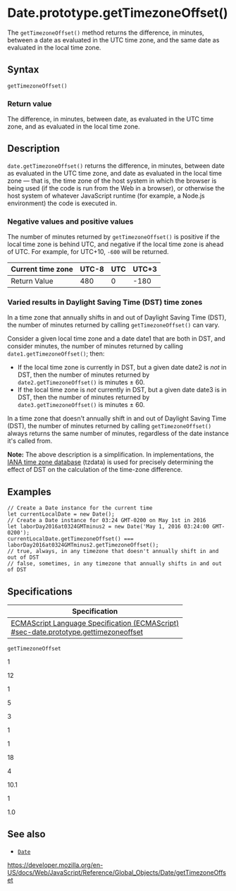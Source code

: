 # Date.prototype.getTimezoneOffset()

The `getTimezoneOffset()` method returns the difference, in minutes, between a date as evaluated in the UTC time zone, and the same date as evaluated in the local time zone.

## Syntax

    getTimezoneOffset()

### Return value

The difference, in minutes, between date, as evaluated in the UTC time zone, and as evaluated in the local time zone.

## Description

`date.getTimezoneOffset()` returns the difference, in minutes, between date as evaluated in the UTC time zone, and date as evaluated in the local time zone — that is, the time zone of the host system in which the browser is being used (if the code is run from the Web in a browser), or otherwise the host system of whatever JavaScript runtime (for example, a Node.js environment) the code is executed in.

### Negative values and positive values

The number of minutes returned by `getTimezoneOffset()` is positive if the local time zone is behind UTC, and negative if the local time zone is ahead of UTC. For example, for UTC+10, `-600` will be returned.

<table><thead><tr class="header"><th>Current time zone</th><th>UTC-8</th><th>UTC</th><th>UTC+3</th></tr></thead><tbody><tr class="odd"><td>Return Value</td><td>480</td><td>0</td><td>-180</td></tr></tbody></table>

### Varied results in Daylight Saving Time (DST) time zones

In a time zone that annually shifts in and out of Daylight Saving Time (DST), the number of minutes returned by calling `getTimezoneOffset()` can vary.

Consider a given local time zone and a date date1 that are both in DST, and consider minutes, the number of minutes returned by calling `date1.getTimezoneOffset()`; then:

-   If the local time zone is currently in DST, but a given date date2 is _not_ in DST, then the number of minutes returned by `date2.getTimezoneOffset()` is minutes ± 60.
-   If the local time zone is _not_ currently in DST, but a given date date3 is in DST, then the number of minutes returned by `date3.getTimezoneOffset()` is minutes ± 60.

In a time zone that doesn't annually shift in and out of Daylight Saving Time (DST), the number of minutes returned by calling `getTimezoneOffset()` always returns the same number of minutes, regardless of the date instance it's called from.

**Note:** The above description is a simplification. In implementations, the [IANA time zone database](https://en.wikipedia.org/wiki/Daylight_saving_time#IANA_time_zone_database) (tzdata) is used for precisely determining the effect of DST on the calculation of the time-zone difference.

## Examples

    // Create a Date instance for the current time
    let currentLocalDate = new Date();
    // Create a Date instance for 03:24 GMT-0200 on May 1st in 2016
    let laborDay2016at0324GMTminus2 = new Date('May 1, 2016 03:24:00 GMT-0200');
    currentLocalDate.getTimezoneOffset() === laborDay2016at0324GMTminus2.getTimezoneOffset();
    // true, always, in any timezone that doesn't annually shift in and out of DST
    // false, sometimes, in any timezone that annually shifts in and out of DST

## Specifications

<table><thead><tr class="header"><th>Specification</th></tr></thead><tbody><tr class="odd"><td><a href="https://tc39.es/ecma262/#sec-date.prototype.gettimezoneoffset">ECMAScript Language Specification (ECMAScript)<br />
<span class="small">#sec-date.prototype.gettimezoneoffset</span></a></td></tr></tbody></table>

`getTimezoneOffset`

1

12

1

5

3

1

1

18

4

10.1

1

1.0

## See also

-   [`Date`](../date)

<a href="https://developer.mozilla.org/en-US/docs/Web/JavaScript/Reference/Global_Objects/Date/getTimezoneOffset" class="_attribution-link">https://developer.mozilla.org/en-US/docs/Web/JavaScript/Reference/Global_Objects/Date/getTimezoneOffset</a>
